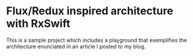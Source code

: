 # Flux/Redux inspired architecture with RxSwift

This is a sample project which includes a playground that exemplifies the architecture enunciated in an article I posted to my blog.